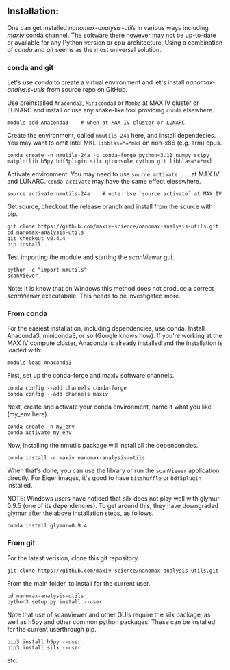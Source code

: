 ## Installation:

One can get installed *nanomax-analysis-utils* in various ways including *maxiv* conda channel. The software there however may not be up-to-date or available for any Python version or cpu-architecture. Using a combination of *conda* and *git* seems as the most universal solution.

### conda and git

Let's use *conda* to create a virtual environment and let's install *nanomax-analysis-utils* from source repo on GitHub.

Use preinstalled `Anaconda3`, `Miniconda3` or `Mamba` at MAX IV cluster or LUNARC and install or use any snake-like tool providing `conda` elsewhere. 
```
module add Anaconda3    # when at MAX IV cluster or LUNARC
```

Create the environment, called `nmutils-24a` here, and install dependecies. You may want to omit Intel MKL `libblas=*=*mkl` on non-x86 (e.g. arm) cpus.

```
conda create -n nmutils-24a -c conda-forge python=3.11 numpy scipy matplotlib h5py hdf5plugin silx qtconsole cython git libblas=*=*mkl
```

Activate environment. You may need to use `source activate ...` at MAX IV and LUNARC. `conda activate` may have the same effect elesewhere.

```
source activate nmutils-24a    # note: Use `source activate` at MAX IV
```

Get source, checkout the release branch and install from the source with pip.

```
git clone https://github.com/maxiv-science/nanomax-analysis-utils.git
cd nanomax-analysis-utils
git checkout v0.4.4
pip install .
```

Test importing the module and starting the *scanViewer* gui.

```
python -c "import nmutils"
scanViewer
```

Note: It is know that on Windows this method does not produce a correct *scanViewer* executabale. This needs to be investigated more.

### From conda

For the easiest installation, including dependencies, use conda. Install Anaconda3, miniconda3, or so (Google knows how). If you're working at the MAX IV compute cluster, Anaconda is already installed and the installation is loaded with:

```
module load Anaconda3
```

First, set up the conda-forge and maxiv software channels.

```
conda config --add channels conda-forge
conda config --add channels maxiv
```

Next, create and activate your conda environment, name it what you like (my_env here).

```
conda create -n my_env
conda activate my_env
```

Now, installing the nmutils package will install all the dependencies.

```
conda install -c maxiv nanomax-analysis-utils
```

When that's done, you can use the library or run the `scanViewer` application directly. For Eiger images, it's good to have `bitshuffle` or `hdf5plugin` installed.

NOTE: Windows users have noticed that silx does not play well with glymur 0.9.5 (one of its dependencies). To get around this, they have downgraded glymur after the above installation steps, as follows.

```
conda install glymur=0.9.4
```

### From git

For the latest verision, clone this git repository.

```
git clone https://github.com/maxiv-science/nanomax-analysis-utils.git
```

From the main folder, to install for the current user.

```
cd nanomax-analysis-utils
python3 setup.py install --user
```

Note that use of scanViewer and other GUIs require the silx
package, as well as h5py and other common python packages.
These can be installed for the current userthrough pip.

```
pip3 install h5py --user
pip3 install silx --user
```

etc.
